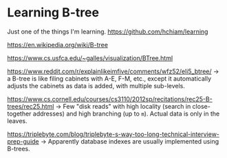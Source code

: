 # Learning B-tree

Just one of the things I'm learning. <https://github.com/hchiam/learning>

<https://en.wikipedia.org/wiki/B-tree>

<https://www.cs.usfca.edu/~galles/visualization/BTree.html>

<https://www.reddit.com/r/explainlikeimfive/comments/wfz52/eli5_btree/> -> a B-tree is like filing cabinets with A-E, F-M, etc., except it automatically adjusts the cabinets as data is added, with multiple sub-levels.

<https://www.cs.cornell.edu/courses/cs3110/2012sp/recitations/rec25-B-trees/rec25.html> -> Few "disk reads" with high locality (search in close-together addresses) and high branching (up to `m`). Actual data is only in the leaves.

<https://triplebyte.com/blog/triplebyte-s-way-too-long-technical-interview-prep-guide> -> Apparently database indexes are usually implemented using B-trees.
